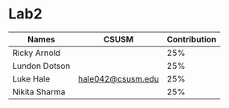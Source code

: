# Lab2

| Names            | CSUSM              |Contribution|
|------------------|--------------------|------|
| Ricky Arnold     |                    |25%|
| Lundon Dotson    |                    |25%|
| Luke Hale        | hale042@csusm.edu  |25%|
| Nikita Sharma    |                    |25%|
